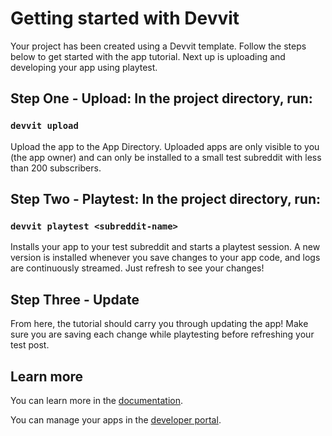 # Getting started with Devvit

Your project has been created using a Devvit template. Follow the steps below to get started with the app tutorial.
Next up is uploading and developing your app using playtest.

## Step One - Upload: In the project directory, run:

### `devvit upload`

Upload the app to the App Directory. Uploaded apps are only visible to you (the app owner) and can only be installed to a small test subreddit with less than 200 subscribers.

## Step Two - Playtest: In the project directory, run:

### `devvit playtest <subreddit-name>`

Installs your app to your test subreddit and starts a playtest session. A new version is installed whenever you save changes to your app code, and logs are continuously streamed. Just refresh to see your changes!

## Step Three - Update

From here, the tutorial should carry you through updating the app! Make sure you are saving each change while playtesting before refreshing your test post.

## Learn more

You can learn more in the [documentation](https://developers.reddit.com/docs/).

You can manage your apps in the [developer portal](https://developers.reddit.com/my/apps).
